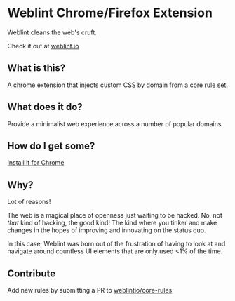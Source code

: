 # Weblint Chrome/Firefox Extension

Weblint cleans the web's cruft.

Check it out at [weblint.io](http://www.weblint.io)

## What is this?

A chrome extension that injects custom CSS by domain from a
[core rule set](https://github.com/weblintio/core-rules).

## What does it do?

Provide a minimalist web experience across a number of popular domains.

## How do I get some?

[Install it for Chrome](https://chrome.google.com/webstore/detail/weblint/knmacabibfghdkhnpacfkkeffleijdpd)

## Why?

Lot of reasons!

The web is a magical place of openness just waiting to be
hacked. No, not _that_ kind of hacking, the good kind! The kind where you tinker
and make changes in the hopes of improving and innovating on the status quo.

In this case, Weblint was born out of the frustration of having to look at and
navigate around countless UI elements that are only used <1% of the time.

## Contribute

Add new rules by submitting a PR to
[weblintio/core-rules](https://github.com/weblintio/core-rules)

